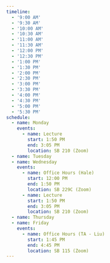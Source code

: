 ```yaml
---
timeline:
  - '9:00 AM'
  - '9:30 AM'
  - '10:00 AM'
  - '10:30 AM'
  - '11:00 AM'
  - '11:30 AM'
  - '12:00 PM'
  - '12:30 PM'
  - '1:00 PM'
  - '1:30 PM'
  - '2:00 PM'
  - '2:30 PM'
  - '3:00 PM'
  - '3:30 PM'
  - '4:00 PM'
  - '4:30 PM'
  - '5:00 PM'
  - '5:30 PM'
schedule:
  - name: Monday
    events:
      - name: Lecture
        start: 1:50 PM
        end: 3:05 PM
        location: SB 210 (Zoom)
  - name: Tuesday
  - name: Wednesday
    events:
      - name: Office Hours (Hale)
        start: 12:00 PM
        end: 1:50 PM
        location: SB 229C (Zoom)
      - name: Lecture
        start: 1:50 PM
        end: 3:05 PM
        location: SB 210 (Zoom)
  - name: Thursday
  - name: Friday
    events:
      - name: Office Hours (TA - Liu)
        start: 1:45 PM
        end: 4:45 PM
        location: SB 115 (Zoom)
---
```

